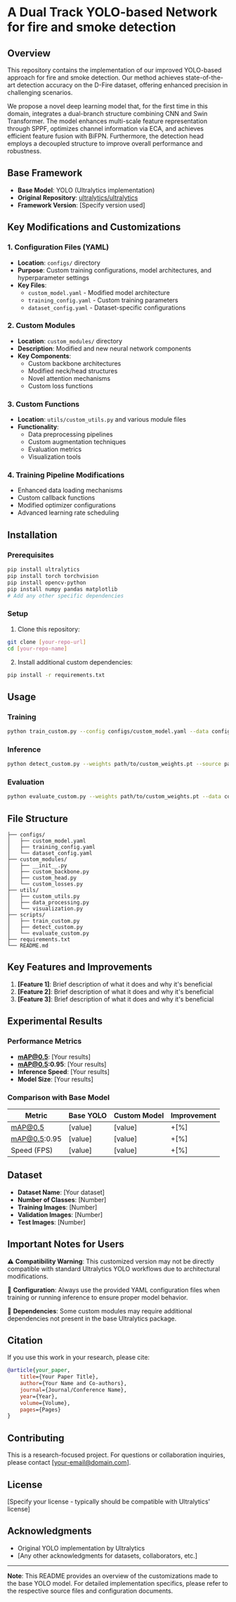 # A Dual Track YOLO-based Network for fire and smoke detection

## Overview

This repository contains the implementation of our improved YOLO-based approach for fire and smoke detection. Our method achieves state-of-the-art detection accuracy on the D-Fire dataset, offering enhanced precision in challenging scenarios. 

We propose a novel deep learning model that, for the first time in this domain, integrates a dual-branch structure combining CNN and Swin Transformer. The model enhances multi-scale feature representation through SPPF, optimizes channel information via ECA, and achieves efficient feature fusion with BiFPN. Furthermore, the detection head employs a decoupled structure to improve overall performance and robustness.

## Base Framework

- **Base Model**: YOLO (Ultralytics implementation)
- **Original Repository**: [ultralytics/ultralytics](https://github.com/ultralytics/ultralytics)
- **Framework Version**: [Specify version used]

## Key Modifications and Customizations

### 1. Configuration Files (YAML)
- **Location**: `configs/` directory
- **Purpose**: Custom training configurations, model architectures, and hyperparameter settings
- **Key Files**:
  - `custom_model.yaml` - Modified model architecture
  - `training_config.yaml` - Custom training parameters
  - `dataset_config.yaml` - Dataset-specific configurations

### 2. Custom Modules
- **Location**: `custom_modules/` directory
- **Description**: Modified and new neural network components
- **Key Components**:
  - Custom backbone architectures
  - Modified neck/head structures
  - Novel attention mechanisms
  - Custom loss functions

### 3. Custom Functions
- **Location**: `utils/custom_utils.py` and various module files
- **Functionality**:
  - Data preprocessing pipelines
  - Custom augmentation techniques
  - Evaluation metrics
  - Visualization tools

### 4. Training Pipeline Modifications
- Enhanced data loading mechanisms
- Custom callback functions
- Modified optimizer configurations
- Advanced learning rate scheduling

## Installation

### Prerequisites
```bash
pip install ultralytics
pip install torch torchvision
pip install opencv-python
pip install numpy pandas matplotlib
# Add any other specific dependencies
```

### Setup
1. Clone this repository:
```bash
git clone [your-repo-url]
cd [your-repo-name]
```

2. Install additional custom dependencies:
```bash
pip install -r requirements.txt
```

## Usage

### Training
```bash
python train_custom.py --config configs/custom_model.yaml --data configs/dataset_config.yaml
```

### Inference
```bash
python detect_custom.py --weights path/to/custom_weights.pt --source path/to/images
```

### Evaluation
```bash
python evaluate_custom.py --weights path/to/custom_weights.pt --data configs/dataset_config.yaml
```

## File Structure

```
├── configs/
│   ├── custom_model.yaml
│   ├── training_config.yaml
│   └── dataset_config.yaml
├── custom_modules/
│   ├── __init__.py
│   ├── custom_backbone.py
│   ├── custom_head.py
│   └── custom_losses.py
├── utils/
│   ├── custom_utils.py
│   ├── data_processing.py
│   └── visualization.py
├── scripts/
│   ├── train_custom.py
│   ├── detect_custom.py
│   └── evaluate_custom.py
├── requirements.txt
└── README.md
```

## Key Features and Improvements

1. **[Feature 1]**: Brief description of what it does and why it's beneficial
2. **[Feature 2]**: Brief description of what it does and why it's beneficial
3. **[Feature 3]**: Brief description of what it does and why it's beneficial

## Experimental Results

### Performance Metrics
- **mAP@0.5**: [Your results]
- **mAP@0.5:0.95**: [Your results]
- **Inference Speed**: [Your results]
- **Model Size**: [Your results]

### Comparison with Base Model
| Metric | Base YOLO | Custom Model | Improvement |
|--------|-----------|--------------|-------------|
| mAP@0.5 | [value] | [value] | +[%] |
| mAP@0.5:0.95 | [value] | [value] | +[%] |
| Speed (FPS) | [value] | [value] | +[%] |

## Dataset

- **Dataset Name**: [Your dataset]
- **Number of Classes**: [Number]
- **Training Images**: [Number]
- **Validation Images**: [Number]
- **Test Images**: [Number]

## Important Notes for Users

⚠️ **Compatibility Warning**: This customized version may not be directly compatible with standard Ultralytics YOLO workflows due to architectural modifications.

📝 **Configuration**: Always use the provided YAML configuration files when training or running inference to ensure proper model behavior.

🔧 **Dependencies**: Some custom modules may require additional dependencies not present in the base Ultralytics package.

## Citation

If you use this work in your research, please cite:

```bibtex
@article{your_paper,
    title={Your Paper Title},
    author={Your Name and Co-authors},
    journal={Journal/Conference Name},
    year={Year},
    volume={Volume},
    pages={Pages}
}
```

## Contributing

This is a research-focused project. For questions or collaboration inquiries, please contact [your-email@domain.com].

## License

[Specify your license - typically should be compatible with Ultralytics' license]

## Acknowledgments

- Original YOLO implementation by Ultralytics
- [Any other acknowledgments for datasets, collaborators, etc.]

---

**Note**: This README provides an overview of the customizations made to the base YOLO model. For detailed implementation specifics, please refer to the respective source files and configuration documents.
